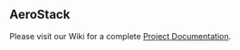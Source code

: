 
## AeroStack

Please visit our Wiki for a complete [Project Documentation](https://github.com/Vision4UAV/Aerostack/wiki).



